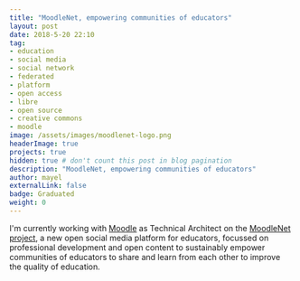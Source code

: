```yaml
---
title: "MoodleNet, empowering communities of educators"
layout: post
date: 2018-5-20 22:10
tag:
- education
- social media
- social network
- federated
- platform
- open access
- libre
- open source
- creative commons
- moodle
image: /assets/images/moodlenet-logo.png
headerImage: true
projects: true
hidden: true # don't count this post in blog pagination
description: "MoodleNet, empowering communities of educators"
author: mayel
externalLink: false
badge: Graduated
weight: 0
---
```



I'm currently working with [Moodle](http://moodle.org/) as Technical Architect on the [MoodleNet project](https://moodle.com/moodlenet), a new open social media platform for educators, focussed on professional development and open content to sustainably empower communities of educators to share and learn from each other to improve the quality of education.
